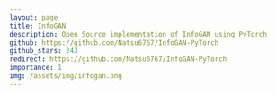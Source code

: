 ```yaml
---
layout: page
title: InfoGAN
description: Open Source implementation of InfoGAN using PyTorch 
github: https://github.com/Natsu6767/InfoGAN-PyTorch
github_stars: 243
redirect: https://github.com/Natsu6767/InfoGAN-PyTorch
importance: 1
img: /assets/img/infogan.png
---
```

